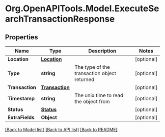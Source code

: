 
# Org.OpenAPITools.Model.ExecuteSearchTransactionResponse

## Properties

Name | Type | Description | Notes
------------ | ------------- | ------------- | -------------
**Location** | [**Location**](Location.md) |  | [optional] 
**Type** | **string** | The type of the transaction object returned | [optional] 
**Transaction** | [**Transaction**](Transaction.md) |  | [optional] 
**Timestamp** | **string** | The unix time to read the object from | [optional] 
**Status** | [**Status**](Status.md) |  | [optional] 
**ExtraFields** | **Object** |  | [optional] 

[[Back to Model list]](../README.md#documentation-for-models)
[[Back to API list]](../README.md#documentation-for-api-endpoints)
[[Back to README]](../README.md)

